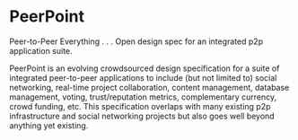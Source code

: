 PeerPoint
=========

Peer-to-Peer Everything . . . Open design spec for an integrated p2p application suite.

PeerPoint is an evolving crowdsourced design specification for a suite of integrated peer-to-peer applications to include (but not limited to) social networking, real-time project collaboration, content management, database management, voting, trust/reputation metrics, complementary currency, crowd funding, etc. This specification overlaps with many existing p2p infrastructure and social networking projects but also goes well beyond anything yet existing.
